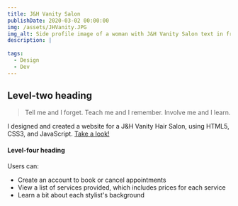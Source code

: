 ```yaml
---
title: J&H Vanity Salon
publishDate: 2020-03-02 00:00:00
img: /assets/JHVanity.JPG
img_alt: Side profile image of a woman with J&H Vanity Salon text in front of her.
description: |
  
tags:
  - Design
  - Dev
---
```


## Level-two heading

> Tell me and I forget. Teach me and I remember. Involve me and I learn.

I designed and created a website for a J&H Vanity Hair Salon, using HTML5, CSS3, and JavaScript. <a href='https://jhvanity.netlify.app/'>Take a look!</a>

#### Level-four heading
Users can:

- Create an account to book or cancel appointments
- View a list of services provided, which includes prices for each service
- Learn a bit about each stylist's background

